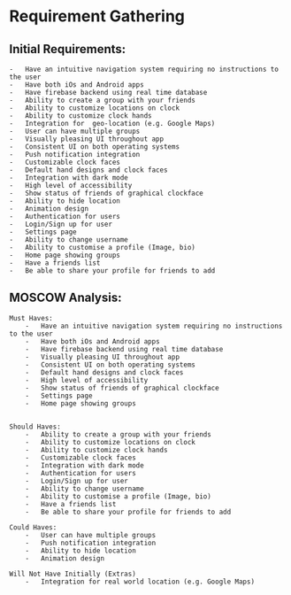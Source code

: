 # Requirement Gathering

## Initial Requirements:

	-	Have an intuitive navigation system requiring no instructions to the user
	-	Have both iOs and Android apps
	-	Have firebase backend using real time database
	-	Ability to create a group with your friends
	-	Ability to customize locations on clock
	-	Ability to customize clock hands
	-	Integration for  geo-location (e.g. Google Maps)
	-	User can have multiple groups 
	-	Visually pleasing UI throughout app
	-	Consistent UI on both operating systems
	-	Push notification integration
	-	Customizable clock faces
	- 	Default hand designs and clock faces
	-	Integration with dark mode
	-	High level of accessibility
	-	Show status of friends of graphical clockface
	-	Ability to hide location
	-	Animation design
	-	Authentication for users
	-	Login/Sign up for user
	-	Settings page
  	-   Ability to change username
  	-   Ability to customise a profile (Image, bio)
  	-   Home page showing groups
  	-   Have a friends list
  	-   Be able to share your profile for friends to add


## MOSCOW Analysis:

	Must Haves:		
		-	Have an intuitive navigation system requiring no instructions to the user
		-	Have both iOs and Android apps
		-	Have firebase backend using real time database
		-	Visually pleasing UI throughout app
		-	Consistent UI on both operating systems
		- 	Default hand designs and clock faces
		-	High level of accessibility
		-	Show status of friends of graphical clockface
		-	Settings page
		-   Home page showing groups


	Should Haves:
		-	Ability to create a group with your friends
		-	Ability to customize locations on clock
		-	Ability to customize clock hands
		-	Customizable clock faces
		-	Integration with dark mode
		-	Authentication for users
		-	Login/Sign up for user
		-   Ability to change username
      	-   Ability to customise a profile (Image, bio)
      	-   Have a friends list
      	-   Be able to share your profile for friends to add

	Could Haves:
		-	User can have multiple groups 
		-	Push notification integration
		-	Ability to hide location
		-	Animation design

	Will Not Have Initially (Extras)
		-	Integration for real world location (e.g. Google Maps)
